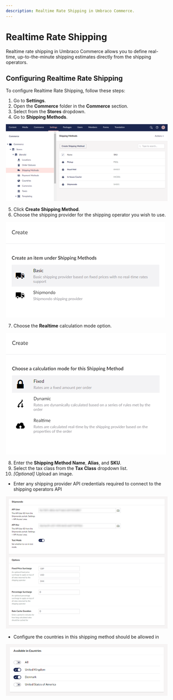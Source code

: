 ```yaml
---
description: Realtime Rate Shipping in Umbraco Commerce.
---
```


# Realtime Rate Shipping

Realtime rate shipping in Umbraco Commerce allows you to define real-time, up-to-the-minute shipping estimates directly from the shipping operators. 

## Configuring Realtime Rate Shipping

To configure Realtime Rate Shipping, follow these steps:


1. Go to **Settings**. 
2. Open the **Commerce** folder in the **Commerce** section.
3. Select <Your Store> from the **Stores** dropdown.
4. Go to **Shipping Methods**.



![Shipping Methods](../../media/shipping_methods.png)

5. Click **Create Shipping Method**.
6. Choose the shipping provider for the shipping operator you wish to use.

![Choose Shipping Provider](../../media/create_shipping_method.png)

7. Choose the **Realtime** calculation mode option.

![Choose Shipping Calculation Mode](../../media/create_shipping_method2.png)

8. Enter the **Shipping Method Name**, **Alias**, and **SKU**.
9. Select the tax class from the **Tax Class** dropdown list.
10. _[Optional]_ Upload an image.
* Enter any shipping provider API credentials required to connect to the shipping operators API

![Shipping Method Details](../../media/realtime_shipping_details.png)

* Configure the countries in this shipping method should be allowed in

![Shipping Method Allowed Countries](../../media/shipping_method_allowed_countries.png)